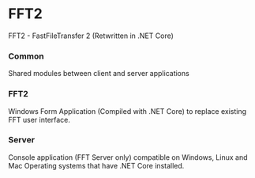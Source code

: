 # FFT2
FFT2 - FastFileTransfer 2 (Retwritten in .NET Core)

### Common
Shared modules between client and server applications

### FFT2 
Windows Form Application (Compiled with .NET Core) to replace existing FFT user interface.

### Server
Console application (FFT Server only) compatible on Windows, Linux and Mac Operating systems that have .NET Core installed. 
